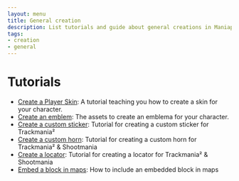 ```yaml
---
layout: menu
title: General creation
description: List tutorials and guide about general creations in Maniaplanet
tags:
- creation
- general
---
```


# Tutorials

* [Create a Player Skin][1]: A tutorial teaching you how to create a skin for your character.
* [Create an emblem][2]: The assets to create an emblema for your character.
* [Create a custom sticker][3]: Tutorial for creating a custom sticker for Trackmania²
* [Create a custom horn][4]: Tutorial for creating a custom horn for Trackmania² & Shootmania
* [Create a locator][5]: Tutorial for creating a locator for Trackmania² & Shootmania
* [Embed a block in maps][6]: How to include an embedded block in maps

[1]: ./create-a-player-skin.html
[2]: ./create-an-emblem.html
[3]: ./create-a-custom-sticker.html
[4]: ./create-a-custom-horn.html
[5]: ./create-a-locator.html
[6]: ./embedded-blocks.html

